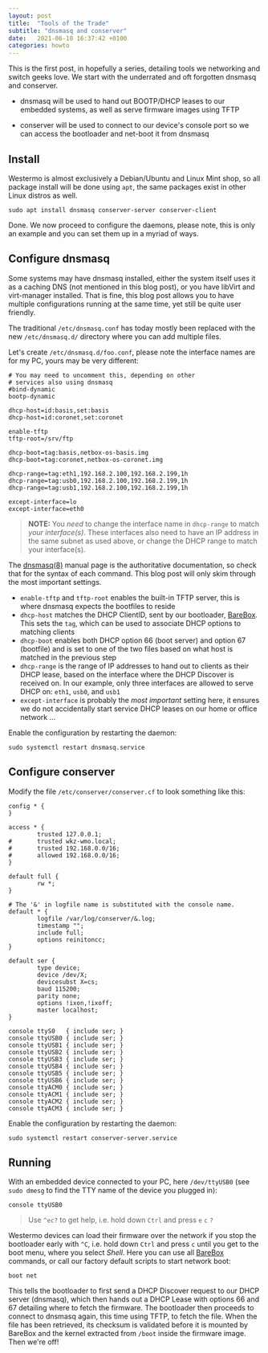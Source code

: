 ```yaml
---
layout: post
title:  "Tools of the Trade"
subtitle: "dnsmasq and conserver"
date:   2021-06-10 16:37:42 +0100
categories: howto
---
```


This is the first post, in hopefully a series, detailing tools we
networking and switch geeks love.  We start with the underrated
and oft forgotten dnsmasq and conserver.

  - dnsmasq will be used to hand out BOOTP/DHCP leases to our embedded
    systems, as well as serve firmware images using TFTP

  - conserver will be used to connect to our device's console port so
    we can access the bootloader and net-boot it from dnsmasq


## Install

Westermo is almost exclusively a Debian/Ubuntu and Linux Mint shop, so
all package install will be done using `apt`, the same packages exist in
other Linux distros as well.

    sudo apt install dnsmasq conserver-server conserver-client

Done.  We now proceed to configure the daemons, please note, this is
only an example and you can set them up in a myriad of ways.


## Configure dnsmasq

Some systems may have dnsmasq installed, either the system itself uses
it as a caching DNS (not mentioned in this blog post), or you have
libVirt and virt-manager installed.  That is fine, this blog post allows
you to have multiple configurations running at the same time, yet still
be quite user friendly.

The traditional `/etc/dnsmasq.conf` has today mostly been replaced with
the new `/etc/dnsmasq.d/` directory where you can add multiple files.

Let's create `/etc/dnsmasq.d/foo.conf`, please note the interface names
are for my PC, yours may be very different:

```
# You may need to uncomment this, depending on other
# services also using dnsmasq
#bind-dynamic
bootp-dynamic

dhcp-host=id:basis,set:basis
dhcp-host=id:coronet,set:coronet

enable-tftp
tftp-root=/srv/ftp

dhcp-boot=tag:basis,netbox-os-basis.img
dhcp-boot=tag:coronet,netbox-os-coronet.img

dhcp-range=tag:eth1,192.168.2.100,192.168.2.199,1h
dhcp-range=tag:usb0,192.168.2.100,192.168.2.199,1h
dhcp-range=tag:usb1,192.168.2.100,192.168.2.199,1h

except-interface=lo
except-interface=eth0
```

> **NOTE:** You _need_ to change the interface name in `dhcp-range`
> to match _your interface(s)_. These interfaces also need to have
> an IP address in the same subnet as used above, or change the
> DHCP range to match your interface(s).

The [dnsmasq(8)][] manual page is the authoritative documentation, so
check that for the syntax of each command.  This blog post will only
skim through the most important settings.

  - `enable-tftp` and `tftp-root` enables the built-in TFTP server,
    this is where dnsmasq expects the bootfiles to reside
  - `dhcp-host` matches the DHCP ClientID, sent by our bootloader,
    [BareBox][].  This sets the `tag`, which can be used to associate
    DHCP options to matching clients
  - `dhcp-boot` enables both DHCP option 66 (boot server) and option 67
    (bootfile) and is set to one of the two files based on what host is
    matched in the previous step
  - `dhcp-range` is the range of IP addresses to hand out to clients as
    their DHCP lease, based on the interface where the DHCP Discover is
    received on.  In our example, only three interfaces are allowed to
	serve DHCP on: `eth1`, `usb0`, and `usb1`
  - `except-interface` is probably the *most important* setting here,
    it ensures we do not accidentally start service DHCP leases on our
	home or office network ...

Enable the configuration by restarting the daemon:

    sudo systemctl restart dnsmasq.service


## Configure conserver

Modify the file `/etc/conserver/conserver.cf` to look something like this: 

```
config * {
}

access * {
        trusted 127.0.0.1;
#       trusted wkz-wmo.local;
#       trusted 192.168.0.0/16;
#       allowed 192.168.0.0/16;
}

default full {
        rw *;
}

# The '&' in logfile name is substituted with the console name.
default * {
        logfile /var/log/conserver/&.log;
        timestamp "";
        include full;
        options reinitoncc;
}

default ser {
        type device;
        device /dev/X;
        devicesubst X=cs;
        baud 115200;
        parity none;
        options !ixon,!ixoff;
        master localhost;
}

console ttyS0   { include ser; }
console ttyUSB0 { include ser; }
console ttyUSB1 { include ser; }
console ttyUSB2 { include ser; }
console ttyUSB3 { include ser; }
console ttyUSB4 { include ser; }
console ttyUSB5 { include ser; }
console ttyUSB6 { include ser; }
console ttyACM0 { include ser; }
console ttyACM1 { include ser; }
console ttyACM2 { include ser; }
console ttyACM3 { include ser; }
```

Enable the configuration by restarting the daemon:

    sudo systemctl restart conserver-server.service


## Running

With an embedded device connected to your PC, here `/dev/ttyUSB0` (see
`sudo dmesg` to find the TTY name of the device you plugged in):

    console ttyUSB0

> Use `^ec?` to get help, i.e. hold down `Ctrl` and press `e` `c` `?`

Westermo devices can load their firmware over the network if you stop
the bootloader early with `^C`, i.e. hold down `Ctrl` and press `c`
until you get to the boot menu, where you select *Shell*.  Here you
can use all [BareBox][] commands, or call our factory default scripts
to start network boot:

    boot net

This tells the bootloader to first send a DHCP Discover request to our
DHCP server (dnsmasq), which then hands out a DHCP Lease with options
66 and 67 detailing where to fetch the firmware.  The bootloader then
proceeds to connect to dnsmasq again, this time using TFTP, to fetch
the file.  When the file has been retrieved, its checksum is validated
before it is mounted by BareBox and the kernel extracted from `/boot`
inside the firmware image.  Then we're off!

[BareBox]: https://barebox.org/
[dnsmasq(8)]: (https://thekelleys.org.uk/dnsmasq/docs/dnsmasq-man.html)
